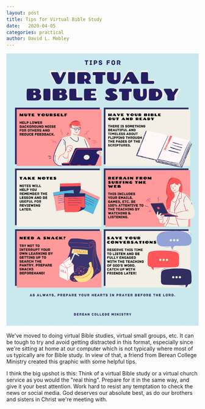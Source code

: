 ```yaml
---
layout: post
title: Tips for Virtual Bible Study
date:   2020-04-05
categories: practical
author: David L. Mobley
---
```



![An image with tips](images/virtual_bible_study.jpg "Bible study tips")

We've moved to doing virtual Bible studies, virtual small groups, etc. It can be tough to try and avoid getting distracted in this format, especially since we're sitting at home at our computer which is not typically where most of us typically are for Bible study. In view of that, a friend from Berean College Ministry created this graphic with some helpful tips.

I think the big upshot is this: Think of a virtual Bible study or a virtual church service as you would the "real thing". Prepare for it in the same way, and give it your best attention. Work hard to resist any temptation to check the news or social media. God deserves our absolute best, as do our brothers and sisters in Christ we're meeting with.
